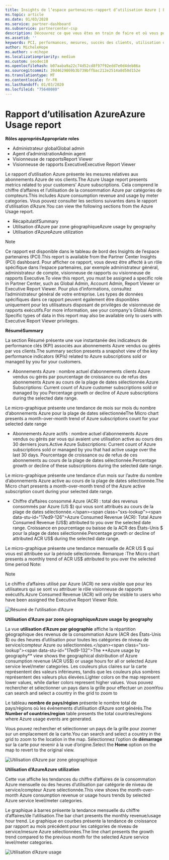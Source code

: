 ```yaml
---
title: Insights de l’espace partenaires-rapport d’utilisation Azure | Espace partenaires
ms.topic: article
ms.date: 01/03/2020
ms.service: partner-dashboard
ms.subservice: partnercenter-csp
description: Découvrez ce que vous êtes en train de faire et où vous pouvez améliorer l’utilisation des abonnements Azure que vous vendez ou gérez pour vos clients.
ms.assetid: ''
keywords: PCI, performances, mesures, succès des clients, utilisation d’Azure, abonnements, analytique, rapport
author: MicheleHope
ms.author: v-mihope
ms.localizationpriority: medium
ms.custom: seodec18
ms.openlocfilehash: b07aaba9a22c74d52cd8f97f92edd7e0d4deb86a
ms.sourcegitcommit: 39d4629869b3b739bffbac212e2514a8d50d152e
ms.translationtype: MT
ms.contentlocale: fr-FR
ms.lasthandoff: 01/03/2020
ms.locfileid: "75648080"
---
```

# <a name="azure-usage-report"></a><span data-ttu-id="17ed9-104">Rapport d’utilisation Azure</span><span class="sxs-lookup"><span data-stu-id="17ed9-104">Azure Usage report</span></span>

<span data-ttu-id="17ed9-105">**Rôles appropriés**</span><span class="sxs-lookup"><span data-stu-id="17ed9-105">**Appropriate roles**</span></span>
- <span data-ttu-id="17ed9-106">Administrateur global</span><span class="sxs-lookup"><span data-stu-id="17ed9-106">Global admin</span></span>
- <span data-ttu-id="17ed9-107">Agent d’administration</span><span class="sxs-lookup"><span data-stu-id="17ed9-107">Admin agent</span></span>
- <span data-ttu-id="17ed9-108">Visionneuse de rapports</span><span class="sxs-lookup"><span data-stu-id="17ed9-108">Report Viewer</span></span>
- <span data-ttu-id="17ed9-109">Visionneuse de rapports Executive</span><span class="sxs-lookup"><span data-stu-id="17ed9-109">Executive Report Viewer</span></span>

<span data-ttu-id="17ed9-110">Le rapport d’utilisation Azure présente les mesures relatives aux abonnements Azure de vos clients.</span><span class="sxs-lookup"><span data-stu-id="17ed9-110">The Azure Usage report presents metrics related to your customers’ Azure subscriptions.</span></span> <span data-ttu-id="17ed9-111">Cela comprend le chiffre d’affaires et l’utilisation de la consommation Azure par catégories de compteurs.</span><span class="sxs-lookup"><span data-stu-id="17ed9-111">This includes Azure consumption revenue and usage by meter categories.</span></span> <span data-ttu-id="17ed9-112">Vous pouvez consulter les sections suivantes dans le rapport d’utilisation d’Azure.</span><span class="sxs-lookup"><span data-stu-id="17ed9-112">You can view the following sections from the Azure Usage report.</span></span>

- <span data-ttu-id="17ed9-113">Récapitulatif</span><span class="sxs-lookup"><span data-stu-id="17ed9-113">Summary</span></span>
- <span data-ttu-id="17ed9-114">Utilisation d’Azure par zone géographique</span><span class="sxs-lookup"><span data-stu-id="17ed9-114">Azure usage by geography</span></span>
- <span data-ttu-id="17ed9-115">Utilisation d’Azure</span><span class="sxs-lookup"><span data-stu-id="17ed9-115">Azure utilization</span></span>

 > [!NOTE]
 > <span data-ttu-id="17ed9-116">Ce rapport est disponible dans le tableau de bord des Insights de l’espace partenaires (PCI).</span><span class="sxs-lookup"><span data-stu-id="17ed9-116">This report is available from the Partner Center Insights (PCI) dashboard.</span></span> <span data-ttu-id="17ed9-117">Pour afficher ce rapport, vous devez être affecté à un rôle spécifique dans l’espace partenaires, par exemple administrateur général, administrateur de compte, visionneuse de rapports ou visionneuse de rapports Executive.</span><span class="sxs-lookup"><span data-stu-id="17ed9-117">To view this report, you must be assigned a specific role in Partner Center, such as Global Admin, Account Admin, Report Viewer or Executive Report Viewer.</span></span> <span data-ttu-id="17ed9-118">Pour plus d’informations, consultez l’administrateur général de votre entreprise. Les types de données spécifiques dans ce rapport peuvent également être disponibles uniquement pour les utilisateurs disposant de privilèges de visionneuse de rapports exécutifs.</span><span class="sxs-lookup"><span data-stu-id="17ed9-118">For more information, see your company's Global Admin. Specific types of data in this report may also be available only to users with Executive Report Viewer privileges.</span></span>

<span data-ttu-id="17ed9-119">**Résumé**</span><span class="sxs-lookup"><span data-stu-id="17ed9-119">**Summary**</span></span>

<span data-ttu-id="17ed9-120">La section Résumé présente une vue instantanée des indicateurs de performance clés (KPI) associés aux abonnements Azure vendus ou gérés par vos clients.</span><span class="sxs-lookup"><span data-stu-id="17ed9-120">The summary section presents a snapshot view of the key performance indicators (KPIs) related to Azure subscriptions sold or managed by you for your customers.</span></span>  

- <span data-ttu-id="17ed9-121">Abonnements Azure : nombre actuel d’abonnements clients Azure vendus ou gérés par pourcentage de croissance ou de refus des abonnements Azure au cours de la plage de dates sélectionnée.</span><span class="sxs-lookup"><span data-stu-id="17ed9-121">Azure Subscriptions: Current count of Azure customer subscriptions sold or managed by you Percentage growth or decline of Azure subscriptions during the selected date range.</span></span>

<span data-ttu-id="17ed9-122">Le micro-graphique présente une tendance de mois sur mois du nombre d’abonnements Azure pour la plage de dates sélectionnée</span><span class="sxs-lookup"><span data-stu-id="17ed9-122">The Micro chart presents a month-over-month trend of Azure subscriptions count for your selected date range</span></span>
- <span data-ttu-id="17ed9-123">Abonnements Azure actifs : nombre actuel d’abonnements Azure vendus ou gérés par vous qui avaient une utilisation active au cours des 30 derniers jours.</span><span class="sxs-lookup"><span data-stu-id="17ed9-123">Active Azure Subscriptions: Current count of Azure subscriptions sold or managed by you that had active usage over the last 30 days.</span></span>
<span data-ttu-id="17ed9-124">Pourcentage de croissance ou de refus de ces abonnements au cours de la plage de dates sélectionnée.</span><span class="sxs-lookup"><span data-stu-id="17ed9-124">Percentage growth or decline of these subscriptions during the selected date range.</span></span>

<span data-ttu-id="17ed9-125">Le micro-graphique présente une tendance d’un mois sur l’autre du nombre d’abonnements Azure active au cours de la plage de dates sélectionnée.</span><span class="sxs-lookup"><span data-stu-id="17ed9-125">The Micro chart presents a month-over-month trend of the Azure active subscription count during your selected date range.</span></span>

- <span data-ttu-id="17ed9-126">Chiffre d’affaires consommé Azure (ACR) : total des revenus consommés par Azure (US $) qui vous sont attribués au cours de la plage de dates sélectionnée.</span><span class="sxs-lookup"><span data-stu-id="17ed9-126">Azure Consumed Revenue (ACR): Total Azure Consumed Revenue (US$) attributed to you over the selected date range.</span></span>
<span data-ttu-id="17ed9-127">Croissance en pourcentage ou baisse de la ACR des États-Unis $ pour la plage de dates sélectionnée.</span><span class="sxs-lookup"><span data-stu-id="17ed9-127">Percentage growth or decline of attributed ACR US$ during the selected date range.</span></span> 

<span data-ttu-id="17ed9-128">Le micro-graphique présente une tendance mensuelle de ACR US $ qui vous est attribuée sur la période sélectionnée. Remarque :</span><span class="sxs-lookup"><span data-stu-id="17ed9-128">The Micro chart presents a monthly trend of ACR US$ attributed to you over the selected time period Note:</span></span> 

> [!NOTE]
 > <span data-ttu-id="17ed9-129">Le chiffre d’affaires utilisé par Azure (ACR) ne sera visible que pour les utilisateurs qui se sont vu attribuer le rôle visionneuse de rapports exécutifs.</span><span class="sxs-lookup"><span data-stu-id="17ed9-129">Azure Consumed Revenue (ACR) will only be visible to users who have been assigned the Executive Report Viewer Role.</span></span>

![Résumé de l’utilisation d’Azure](images/pci/pci_azure_usage_summary_1.png)

<span data-ttu-id="17ed9-131">**Utilisation d’Azure par zone géographique**</span><span class="sxs-lookup"><span data-stu-id="17ed9-131">**Azure usage by geography**</span></span>

<span data-ttu-id="17ed9-132">La vue **utilisation d’Azure par géographie** affiche la répartition géographique des revenus de la consommation Azure (ACR des États-Unis $) ou des heures d’utilisation pour toutes les catégories de niveau de service/compteur Azure ou sélectionnées.</span><span class="sxs-lookup"><span data-stu-id="17ed9-132">The **Azure usage by geography** view shows the geographical distribution of Azure consumption revenue (ACR US$) or usage hours for all or selected Azure service level/meter categories.</span></span> <span data-ttu-id="17ed9-133">Les couleurs plus claires sur la carte représentent des valeurs inférieures, tandis que les couleurs plus sombres représentent des valeurs plus élevées.</span><span class="sxs-lookup"><span data-stu-id="17ed9-133">Lighter colors on the map represent lower values, while darker colors represent higher values.</span></span> <span data-ttu-id="17ed9-134">Vous pouvez rechercher et sélectionner un pays dans la grille pour effectuer un zoom</span><span class="sxs-lookup"><span data-stu-id="17ed9-134">You can search and select a country in the grid to zoom to</span></span> 

<span data-ttu-id="17ed9-135">Le tableau **nombre de pays/région** présente le nombre total de pays/régions où les événements d’utilisation d’Azure sont générés.</span><span class="sxs-lookup"><span data-stu-id="17ed9-135">The **Number of countries/region** table presents the total countries/regions where Azure usage events are generated.</span></span>

<span data-ttu-id="17ed9-136">Vous pouvez rechercher et sélectionner un pays de la grille pour zoomer sur un emplacement de la carte.</span><span class="sxs-lookup"><span data-stu-id="17ed9-136">You can search and select a country in the grid to zoom to the location in the map.</span></span> <span data-ttu-id="17ed9-137">Sélectionnez l’option de **démarrage** sur la carte pour revenir à la vue d’origine.</span><span class="sxs-lookup"><span data-stu-id="17ed9-137">Select the **Home** option on the map to revert to the original view.</span></span>

![Utilisation d’Azure par zone géographique](images/pci/pci_azure_usage_by_geography_2.png)

<span data-ttu-id="17ed9-139">**Utilisation d’Azure**</span><span class="sxs-lookup"><span data-stu-id="17ed9-139">**Azure utilization**</span></span>

<span data-ttu-id="17ed9-140">Cette vue affiche les tendances du chiffre d’affaires de la consommation Azure mensuelle ou des heures d’utilisation par catégorie de niveau de service/compteur Azure sélectionnée.</span><span class="sxs-lookup"><span data-stu-id="17ed9-140">This view shows the month-over-month Azure consumption revenue or usage hours trends by selected Azure service level/meter categories.</span></span> 

<span data-ttu-id="17ed9-141">Le graphique à barres présente la tendance mensuelle du chiffre d’affaires/de l’utilisation.</span><span class="sxs-lookup"><span data-stu-id="17ed9-141">The bar chart presents the monthly revenue/usage hour trend.</span></span> <span data-ttu-id="17ed9-142">Le graphique en courbes présente la tendance de croissance par rapport au mois précédent pour les catégories de niveau de service/mesure Azure sélectionnées.</span><span class="sxs-lookup"><span data-stu-id="17ed9-142">The line chart presents the growth trend compared to the previous month for the selected Azure service level/meter categories.</span></span>

![Utilisation d’Azure usage](images/pci/pci_azure_usage_utilization_3.png)
